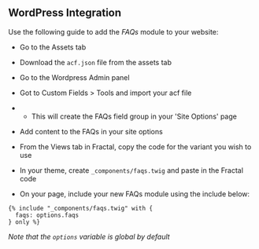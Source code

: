 ## WordPress Integration

Use the following guide to add the *FAQs* module to your website:

- Go to the Assets tab

- Download the `acf.json` file from the assets tab 

- Go to the Wordpress Admin panel

- Got to Custom Fields > Tools and import your acf file
- - This will create the FAQs field group in your 'Site Options' page

- Add content to the FAQs in your site options

- From the Views tab in Fractal, copy the code for the variant you wish to use

- In your theme, create `_components/faqs.twig` and paste in the Fractal code

- On your page, include your new FAQs module using the include below:

```
{% include "_components/faqs.twig" with {
  faqs: options.faqs
} only %}
```

*Note that the `options` variable is global by default*